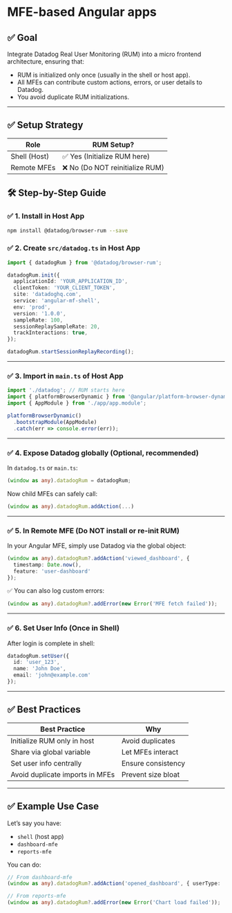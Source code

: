# MFE-based Angular apps

## ✅ Goal

Integrate Datadog Real User Monitoring (RUM) into a micro frontend architecture, ensuring that:

* RUM is initialized only once (usually in the shell or host app).
* All MFEs can contribute custom actions, errors, or user details to Datadog.
* You avoid duplicate RUM initializations.

---

## ✅ Setup Strategy

| Role             | RUM Setup?                     |
| ---------------- | ------------------------------ |
| Shell (Host) | ✅ Yes (Initialize RUM here)    |
| Remote MFEs  | ❌ No (Do NOT reinitialize RUM) |


## 🛠 Step-by-Step Guide

### ✅ 1. Install in Host App

```bash
npm install @datadog/browser-rum --save
```

### ✅ 2. Create `src/datadog.ts` in Host App

```ts
import { datadogRum } from '@datadog/browser-rum';

datadogRum.init({
  applicationId: 'YOUR_APPLICATION_ID',
  clientToken: 'YOUR_CLIENT_TOKEN',
  site: 'datadoghq.com',
  service: 'angular-mf-shell',
  env: 'prod',
  version: '1.0.0',
  sampleRate: 100,
  sessionReplaySampleRate: 20,
  trackInteractions: true,
});

datadogRum.startSessionReplayRecording();
```

---

### ✅ 3. Import in `main.ts` of Host App

```ts
import './datadog'; // RUM starts here
import { platformBrowserDynamic } from '@angular/platform-browser-dynamic';
import { AppModule } from './app/app.module';

platformBrowserDynamic()
  .bootstrapModule(AppModule)
  .catch(err => console.error(err));
```

---

### ✅ 4. Expose Datadog globally (Optional, recommended)

In `datadog.ts` or `main.ts`:

```ts
(window as any).datadogRum = datadogRum;
```

Now child MFEs can safely call:

```ts
(window as any).datadogRum.addAction(...)
```

---

### ✅ 5. In Remote MFE (Do NOT install or re-init RUM)

In your Angular MFE, simply use Datadog via the global object:

```ts
(window as any).datadogRum?.addAction('viewed_dashboard', {
  timestamp: Date.now(),
  feature: 'user-dashboard'
});
```

✅ You can also log custom errors:

```ts
(window as any).datadogRum?.addError(new Error('MFE fetch failed'));
```

---

### ✅ 6. Set User Info (Once in Shell)

After login is complete in shell:

```ts
datadogRum.setUser({
  id: 'user_123',
  name: 'John Doe',
  email: 'john@example.com'
});
```

---

## ✅ Best Practices

| Best Practice                   | Why                |
| ------------------------------- | ------------------ |
| Initialize RUM only in host     | Avoid duplicates   |
| Share via global variable       | Let MFEs interact  |
| Set user info centrally         | Ensure consistency |
| Avoid duplicate imports in MFEs | Prevent size bloat |

---

## ✅ Example Use Case

Let’s say you have:

* `shell` (host app)
* `dashboard-mfe`
* `reports-mfe`

You can do:

```ts
// From dashboard-mfe
(window as any).datadogRum?.addAction('opened_dashboard', { userType: 'admin' });

// From reports-mfe
(window as any).datadogRum?.addError(new Error('Chart load failed'));
```
